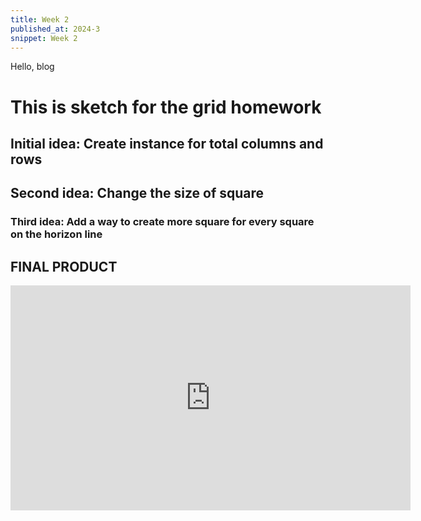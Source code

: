 ```yaml
---
title: Week 2
published_at: 2024-3
snippet: Week 2
---
```


Hello, blog


# This is sketch for the grid homework


## Initial idea: Create instance for total columns and rows

## Second idea: Change the size of square

### Third idea: Add a way to create more square for every square on the horizon line
## **FINAL PRODUCT**

<iframe style="width: 640px; height: 360px; overflow: hidden;"  scrolling="no" frameborder="0" src="https://editor.p5js.org/HappiesDay/full/LpYEK21eS"></iframe>